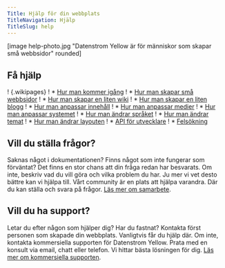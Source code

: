 ```yaml
---
Title: Hjälp för din webbplats
TitleNavigation: Hjälp
TitleSlug: help
---
```

[image help-photo.jpg "Datenstrom Yellow är för människor som skapar små webbsidor" rounded]

## Få hjälp

! {.wikipages}
! * [Hur man kommer igång](how-to-get-started)
! * [Hur man skapar små webbsidor](how-to-make-a-small-website)
! * [Hur man skapar en liten wiki](how-to-make-a-small-wiki)
! * [Hur man skapar en liten blogg](how-to-make-a-small-blog)
! * [Hur man anpassar innehåll](how-to-adjust-content)
! * [Hur man anpassar medier](how-to-adjust-media)
! * [Hur man anpassar systemet](how-to-adjust-system)
! * [Hur man ändrar språket](how-to-change-the-language)
! * [Hur man ändrar temat](how-to-change-the-theme)
! * [Hur man ändrar layouten](how-to-change-the-layout)
! * [API för utvecklare](api-for-developers)
! * [Felsökning](troubleshooting)

## Vill du ställa frågor?

Saknas något i dokumentationen? Finns något som inte fungerar som förväntat? Det finns en stor chans att din fråga redan har besvarats. Om inte, beskriv vad du vill göra och vilka problem du har. Ju mer vi vet desto bättre kan vi hjälpa till. Vårt community är en plats att hjälpa varandra. Där du kan ställa och svara på frågor. [Läs mer om samarbete](contributing-guidelines).

## Vill du ha support?

Letar du efter någon som hjälper dig? Har du fastnat? Kontakta först personen som skapade din webbplats. Vanligtvis får du hjälp där. Om inte, kontakta kommersiella supporten för Datenstrom Yellow. Prata med en konsult via email, chatt eller telefon. Vi hittar bästa lösningen för dig. [Läs mer om kommersiella supporten](https://mayberg.se/support/).
